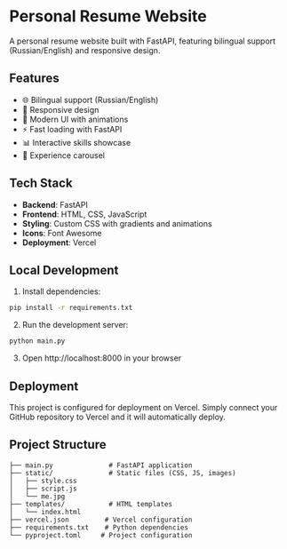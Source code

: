 # Personal Resume Website

A personal resume website built with FastAPI, featuring bilingual support (Russian/English) and responsive design.

## Features

- 🌐 Bilingual support (Russian/English)
- 📱 Responsive design
- 🎨 Modern UI with animations
- ⚡ Fast loading with FastAPI
- 📊 Interactive skills showcase
- 💼 Experience carousel

## Tech Stack

- **Backend**: FastAPI
- **Frontend**: HTML, CSS, JavaScript
- **Styling**: Custom CSS with gradients and animations
- **Icons**: Font Awesome
- **Deployment**: Vercel

## Local Development

1. Install dependencies:
```bash
pip install -r requirements.txt
```

2. Run the development server:
```bash
python main.py
```

3. Open http://localhost:8000 in your browser

## Deployment

This project is configured for deployment on Vercel. Simply connect your GitHub repository to Vercel and it will automatically deploy.

## Project Structure

```
├── main.py              # FastAPI application
├── static/              # Static files (CSS, JS, images)
│   ├── style.css
│   ├── script.js
│   └── me.jpg
├── templates/           # HTML templates
│   └── index.html
├── vercel.json         # Vercel configuration
├── requirements.txt    # Python dependencies
└── pyproject.toml     # Project configuration
```